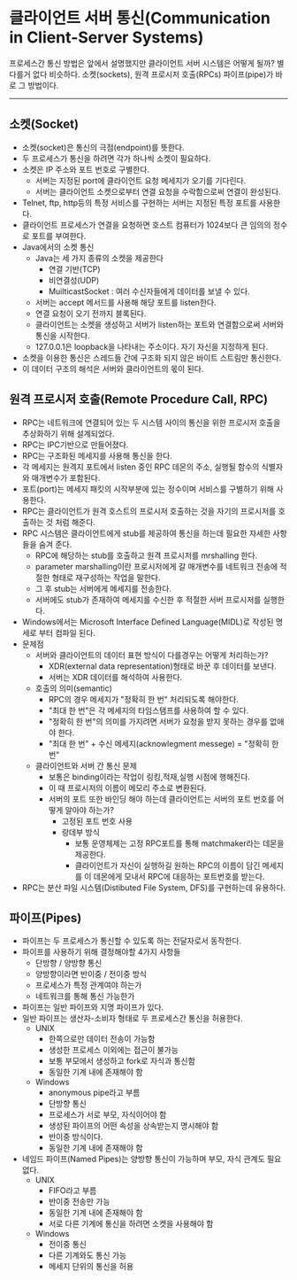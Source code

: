 # 클라이언트 서버 통신(Communication in Client-Server Systems)
프로세스간 통신 방법은 앞에서 설명했지만 클라이언트 서버 시스템은 어떻게 될까?
별다를거 없다 비슷하다. 소켓(sockets), 원격 프로시저 호출(RPCs) 파이프(pipe)가 바로 그 방법이다.
***

## 소켓(Socket)
* 소켓(socket)은 통신의 극점(endpoint)를 뜻한다.
* 두 프로세스가 통신을 하려면 각가 하나씩 소켓이 필요하다.
* 소켓은 IP 주소와 포트 번호로 구별한다.
    * 서버는 지정된 port에 클라이언트 요청 메세지가 오기를 기다린다.
    * 서버는 클라이언트 소켓으로부터 연결 요청을 수락함으로써 연결이 완성된다.
* Telnet, ftp, http등의 특정 서비스를 구현하는 서버는 지정된 특정 포트를 사용한다.
* 클라이언트 프로세스가 연결을 요청하면 호스트 컴퓨터가 1024보다 큰 임의의 정수로 포트를 부여한다.
* Java에서의 소켓 통신
    * Java는 세 가지 종류의 소켓을 제공한다
        * 연결 기반(TCP)
        * 비연결성(UDP)
        * MuilticastSocket : 여러 수신자들에게 데이터를 보낼 수 있다.
    * 서버는 accept 메서드를 사용해 해당 포트를 listen한다.
    * 연결 요청이 오기 전까지 블록된다.
    * 클라이언트는 소켓을 생성하고 서버가 listen하는 포트와 연결함으로써 서버와 통신을 시작한다.
    * 127.0.0.1은 loopback을 나타내는 주소이다. 자기 자신을 지정하게 된다.
* 소켓을 이용한 통신은 스레드들 간에 구조화 되지 않은 바이트 스트림만 통신한다.
* 이 데이터 구조의 해석은 서버와 클라이언트의 몫이 된다.

## 원격 프로시저 호출(Remote Procedure Call, RPC)
* RPC는 네트워크에 연결되어 있는 두 시스템 사이의 통신을 위한 프로시저 호출을 추상화하기 위해 설계되었다.
* RPC는 IPC기반으로 만들어졌다.
* RPC는 구조화된 메세지를 사용해 통신을 한다.
* 각 메세지는 원격지 포트에서 listen 중인 RPC 데몬의 주소, 실행될 함수의 식별자와 매개변수가 포함된다.
* 포트(port)는 메세지 패킷의 시작부분에 있는 정수이며 서비스를 구별하기 위해 사용한다.
* RPC는 클라이언트가 원격 호스트의 프로시저 호출하는 것을 자기의 프로시저를 호출하는 것 처럼 해준다.
* RPC 시스템은 클라이언트에게 stub를 제공하여 통신을 하는데 필요한 자세한 사항들을 숨겨 준다.
    * RPC에 해당하는 stub를 호출하고 원격 프로시저를 mrshalling 한다.
    * parameter marshalling이란 프로시저에게 갈 매개변수를 네트워크 전송에 적절한 형태로 재구성하는 작업을 말한다.
    * 그 후 stub는 서버에게 메세지를 전송한다.
    * 서버에도 stub가 존재하여 메세지를 수신한 후 적절한 서버 프로시저를 실행한다.
* Windows에서는 Microsoft Interface Defined Language(MIDL)로 작성된 명세로 부터 컴파일 된다.
* 문제점
    * 서버와 클라이언트의 데이터 표현 방식이 다를경우는 어떻게 처리하는가?
        * XDR(external data representation)형태로 바꾼 후 데이터를 보낸다.
        * 서버는 XDR 데이터를 해석하여 사용한다.
    * 호출의 의미(semantic)
        * RPC의 경우 메세지가 "정확히 한 번" 처리되도록 해야한다.
        * "최대 한 번"은 각 메세지의 타임스탬프를 사용하여 할 수 있다.
        * "정확히 한 번"의 의미를 가지려면 서버가 요청을 받지 못하는 경우를 없애야 한다.
        * "최대 한 번" + 수신 메세지(acknowlegment messege) = "정확히 한 번"
    * 클라이언트와 서버 간 통신 문제
        * 보통은 binding이라는 작업이 링킹,적재,실행 시점에 행해진다.
        * 이 때 프로시저의 이름이 메모리 주소로 변환된다.
        * 서버의 포트 또한 바인딩 해야 하는데 클라이언트는 서버의 포트 번호를 어떻게 알아야 하는가?
            * 고정된 포트 번호 사용
            * 랑데부 방식
                * 보통 운영체제는 고정 RPC포트를 통해 matchmaker라는 데몬을 제공한다.
                * 클라이언트가 자신이 실행하길 원하는 RPC의 이름이 담긴 메세지를 이 데몬에게 모내서 RPC에 대응하는 포트번호를 받는다.
* RPC는 분산 파일 시스템(Distibuted File System, DFS)를 구현하는데 유용하다.

## 파이프(Pipes)
* 파이프는 두 프로세스가 통신할 수 있도록 하는 전달자로서 동작한다.
* 파이프를 사용하기 위해 결정해야할 4가지 사항들
    * 단방향 / 양방향 통신
    * 양방향이라면 반이중 / 전이중 방식
    * 프로세스가 특정 관계여야 하는가
    * 네트워크를 통해 통신 가능한가
* 파이프는 일반 파이프와 지명 파이프가 있다.
* 일반 파이프는 생산자-소비자 형태로 두 프로세스간 통신을 허용한다.
    * UNIX
        * 한쪽으로만 데이터 전송이 가능함
        * 생성한 프로세스 이외에는 접근이 불가능
        * 보통 부모에서 생성하고 fork로 자식과 통신함
        * 동일한 기계 내에 존재해야 함
    * Windows
        * anonymous pipe라고 부름
        * 단방향 통신
        * 프로세스가 서로 부모, 자식이어야 함
        * 생성된 파이프의 어떤 속성을 상속받는지 명시해야 함
        * 반이중 방식이다.
        * 동일한 기계 내에 존재해야 함
* 네임드 파이프(Named Pipes)는 양방향 통신이 가능하며 부모, 자식 관계도 필요없다.
    * UNIX
        * FIFO라고 부름
        * 반이중 전송만 가능
        * 동일한 기계 내에 존재해야 함
        * 서로 다른 기계에 통신을 하려면 소켓을 사용해야 함
    * Windows
        * 전이중 통신
        * 다른 기계와도 통신 가능
        * 메세지 단위의 통신을 허용


